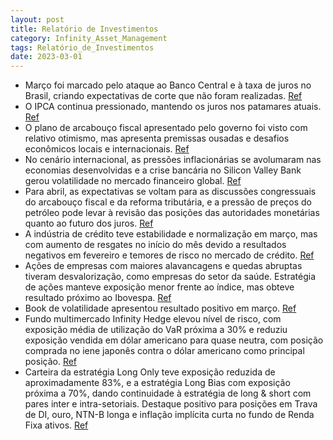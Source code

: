 ```yaml
---
layout: post
title: Relatório de Investimentos
category: Infinity_Asset_Management
tags: Relatório_de_Investimentos
date: 2023-03-01
---
```


- Março foi marcado pelo ataque ao Banco Central e à taxa de juros no Brasil, criando expectativas de corte que não foram realizadas.
<a href="#" onclick="search_on_pdf('No Brasil, março começou ainda com expectativas de aumento dos gastos do governo com o Bolsa Famíl')">Ref</a>
- O IPCA continua pressionado, mantendo os juros nos patamares atuais.
<a href="#" onclick="search_on_pdf('O IPCA aos 0,84%, com pressão sazonal de educação e serviços em alta, continua a pressionar parte ')">Ref</a>
- O plano de arcabouço fiscal apresentado pelo governo foi visto com relativo otimismo, mas apresenta premissas ousadas e desafios econômicos locais e internacionais.
<a href="#" onclick="search_on_pdf('Por fim, o plano de arcabouço fiscal, que foi constantemente adiado, acabou sendo apresentado pelo')">Ref</a>
- No cenário internacional, as pressões inflacionárias se avolumaram nas economias desenvolvidas e a crise bancária no Silicon Valley Bank gerou volatilidade no mercado financeiro global.
<a href="#" onclick="search_on_pdf('bancário, com uma queda forte dos preços do Silicon Valley Bank. A partir daí, foi observada uma q')">Ref</a>
- Para abril, as expectativas se voltam para as discussões congressuais do arcabouço fiscal e da reforma tributária, e a pressão de preços do petróleo pode levar à revisão das posições das autoridades monetárias quanto ao futuro dos juros.
<a href="#" onclick="search_on_pdf('parte de OPEP+, pode levar à uma revisão das posições mais recentes das autoridades monetárias qua')">Ref</a>
- A indústria de crédito teve estabilidade e normalização em março, mas com aumento de resgates no início do mês devido a resultados negativos em fevereiro e temores de risco no mercado de crédito.
<a href="#" onclick="search_on_pdf('em inflação implícita curta.  Crédito O mês de março foi marcado pela maior estabilidade e norma')">Ref</a>
- Ações de empresas com maiores alavancagens e quedas abruptas tiveram desvalorização, como empresas do setor da saúde. Estratégia de ações manteve exposição menor frente ao índice, mas obteve resultado próximo ao Ibovespa.
<a href="#" onclick="search_on_pdf('e 16,47%. A estratégia de ações, ainda que tenha mantido exposição menor frente ao índice, obteve ')">Ref</a>
- Book de volatilidade apresentou resultado positivo em março.
<a href="#" onclick="search_on_pdf('e 16,47%. A estratégia de ações, ainda que tenha mantido exposição menor frente ao índice, obteve ')">Ref</a>
- Fundo multimercado Infinity Hedge elevou nível de risco, com exposição média de utilização do VaR próxima a 30% e reduziu exposição vendida em dólar americano para quase neutra, com posição comprada no iene japonês contra o dólar americano como principal posição.
<a href="#" onclick="search_on_pdf('Exposição das carteirasNosso fundo multimercado, Infinity Hedge FIM apresentou resultado de +2,39%')">Ref</a>
- Carteira da estratégia Long Only teve exposição reduzida de aproximadamente 83%, e a estratégia Long Bias com exposição próxima a 70%, dando continuidade à estratégia de long & short com pares inter e intra-setoriais. Destaque positivo para posições em Trava de DI, ouro, NTN-B longa e inflação implícita curta no fundo de Renda Fixa ativos.
<a href="#" onclick="search_on_pdf('Ibovespa.  Com relação às carteiras das estratégias Long Only e Long Bias passamos com exposição r')">Ref</a>
